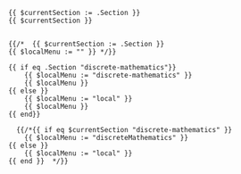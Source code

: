 

        {{ $currentSection := .Section }} 
        {{ $currentSection }}


        {{/*  {{ $currentSection := .Section }} 
        {{ $localMenu := "" }} */}}

        {{ if eq .Section "discrete-mathematics"}}
            {{ $localMenu := "discrete-mathematics" }}
            {{ $localMenu }}
        {{ else }}
            {{ $localMenu := "local" }}
            {{ $localMenu }}
        {{ end}}

          {{/*{{ if eq $currentSection "discrete-mathematics" }}
            {{ $localMenu := "discreteMathematics" }}
        {{ else }}
            {{ $localMenu := "local" }}
        {{ end }}  */}}
        